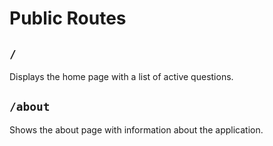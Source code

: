 # Public Routes

## `/`

Displays the home page with a list of active questions.

## `/about`

Shows the about page with information about the application.
